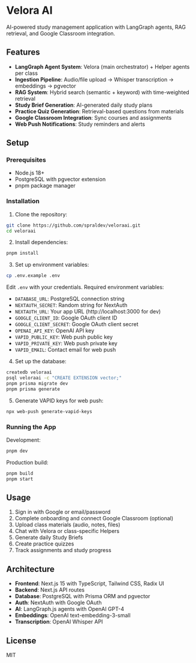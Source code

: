 # Velora AI

AI-powered study management application with LangGraph agents, RAG retrieval, and Google Classroom integration.

## Features

- **LangGraph Agent System**: Velora (main orchestrator) + Helper agents per class
- **Ingestion Pipeline**: Audio/file upload → Whisper transcription → embeddings → pgvector
- **RAG System**: Hybrid search (semantic + keyword) with time-weighted retrieval
- **Study Brief Generation**: AI-generated daily study plans
- **Practice Quiz Generation**: Retrieval-based questions from materials
- **Google Classroom Integration**: Sync courses and assignments
- **Web Push Notifications**: Study reminders and alerts

## Setup

### Prerequisites

- Node.js 18+
- PostgreSQL with pgvector extension
- pnpm package manager

### Installation

1. Clone the repository:
```bash
git clone https://github.com/spraldev/veloraai.git
cd veloraai
```

2. Install dependencies:
```bash
pnpm install
```

3. Set up environment variables:
```bash
cp .env.example .env
```

Edit `.env` with your credentials. Required environment variables:
- `DATABASE_URL`: PostgreSQL connection string
- `NEXTAUTH_SECRET`: Random string for NextAuth
- `NEXTAUTH_URL`: Your app URL (http://localhost:3000 for dev)
- `GOOGLE_CLIENT_ID`: Google OAuth client ID
- `GOOGLE_CLIENT_SECRET`: Google OAuth client secret
- `OPENAI_API_KEY`: OpenAI API key
- `VAPID_PUBLIC_KEY`: Web push public key
- `VAPID_PRIVATE_KEY`: Web push private key
- `VAPID_EMAIL`: Contact email for web push

4. Set up the database:
```bash
createdb veloraai
psql veloraai -c "CREATE EXTENSION vector;"
pnpm prisma migrate dev
pnpm prisma generate
```

5. Generate VAPID keys for web push:
```bash
npx web-push generate-vapid-keys
```

### Running the App

Development:
```bash
pnpm dev
```

Production build:
```bash
pnpm build
pnpm start
```

## Usage

1. Sign in with Google or email/password
2. Complete onboarding and connect Google Classroom (optional)
3. Upload class materials (audio, notes, files)
4. Chat with Velora or class-specific Helpers
5. Generate daily Study Briefs
6. Create practice quizzes
7. Track assignments and study progress

## Architecture

- **Frontend**: Next.js 15 with TypeScript, Tailwind CSS, Radix UI
- **Backend**: Next.js API routes
- **Database**: PostgreSQL with Prisma ORM and pgvector
- **Auth**: NextAuth with Google OAuth
- **AI**: LangGraph.js agents with OpenAI GPT-4
- **Embeddings**: OpenAI text-embedding-3-small
- **Transcription**: OpenAI Whisper API

## License

MIT
